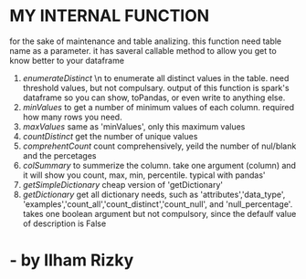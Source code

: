 # MY INTERNAL FUNCTION
for the sake of maintenance and table analizing. this function need table name as a parameter. it has saveral callable method to allow you get to know better to your dataframe 
1. *enumerateDistinct* \n
to enumerate all distinct values in the table. need threshold values, 
but not compulsary. output of this function is spark's dataframe so you can
show, toPandas, or even write to anything else. 
2. *minValues*
to get a number of minimum values of each column. required how many rows you need.
3. *maxValues*
same as 'minValues', only this maximum values
4. *countDistinct*
get the number of unique values
5. *comprehentCount*
count comprehensively, yeild the number of nul/blank and the percetages
6. *colSummary*
to summerize the column. take one argument (column) and it will show you count, max, min, percentile. typical with pandas'
7. *getSimpleDictionary*
cheap version of 'getDictionary'
8. *getDictionary*
get all dictionary needs, such as 'attributes','data_type', 'examples','count_all','count_distinct','count_null', and 'null_percentage'. takes one boolean argument but not compulsory, since the defaulf value of description is False

# - by Ilham Rizky
